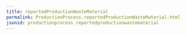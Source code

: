 ```yaml
---
title: reportedProductionWasteMaterial
permalink: ProductionProcess.reportedProductionWasteMaterial.html
jsonid: productionprocess_reportedproductionwastematerial
---
```

